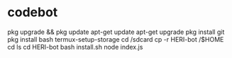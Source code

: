 # codebot
pkg upgrade &amp;&amp; pkg update  apt-get update  apt-get upgrade  pkg install git  pkg install bash  termux-setup-storage  cd /sdcard  cp -r HERI-bot /$HOME  cd  ls  cd HERI-bot  bash install.sh  node index.js
